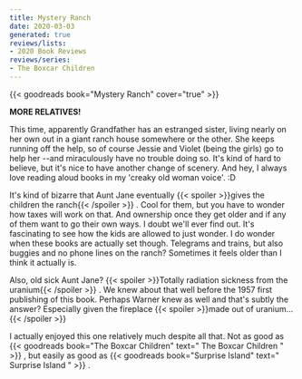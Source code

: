 ```yaml
---
title: Mystery Ranch
date: 2020-03-03
generated: true
reviews/lists:
- 2020 Book Reviews
reviews/series:
- The Boxcar Children
---
```

{{< goodreads book="Mystery Ranch" cover="true" >}}

**MORE RELATIVES!**  

This time, apparently Grandfather has an estranged sister, living nearly on her own out in a giant ranch house somewhere or the other. She keeps running off the help, so of course Jessie and Violet (being the girls) go to help her --and miraculously have no trouble doing so. It's kind of hard to believe, but it's nice to have another change of scenery. And hey, I always love reading aloud books in my 'creaky old woman voice'. :D  

<!--more-->

It's kind of bizarre that Aunt Jane eventually  {{< spoiler >}}gives the children the ranch{{< /spoiler >}}  . Cool for them, but you have to wonder how taxes will work on that. And ownership once they get older and if any of them want to go their own ways. I doubt we'll ever find out. It's fascinating to see how the kids are allowed to just wonder. I do wonder when these books are actually set though. Telegrams and trains, but also buggies and no phone lines on the ranch? Sometimes it feels older than I think it actually is.  

Also, old sick Aunt Jane?  {{< spoiler >}}Totally radiation sickness from the uranium{{< /spoiler >}}  . We knew about that well before the 1957 first publishing of this book. Perhaps Warner knew as well and that's subtly the answer? Especially given the fireplace  {{< spoiler >}}made out of uranium...{{< /spoiler >}}  

I actually enjoyed this one relatively much despite all that. Not as good as {{< goodreads book="The Boxcar Children" text=" The Boxcar Children " >}} , but easily as good as {{< goodreads book="Surprise Island" text=" Surprise Island " >}} .


